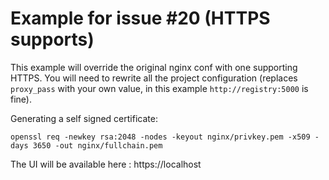 # Example for issue #20 (HTTPS supports)

This example will override the original nginx conf with one supporting HTTPS. You will need to rewrite all the project configuration (replaces `proxy_pass` with your own value, in this example `http://registry:5000` is fine).

Generating a self signed certificate:

```
openssl req -newkey rsa:2048 -nodes -keyout nginx/privkey.pem -x509 -days 3650 -out nginx/fullchain.pem
```

The UI will be available here : https://localhost
